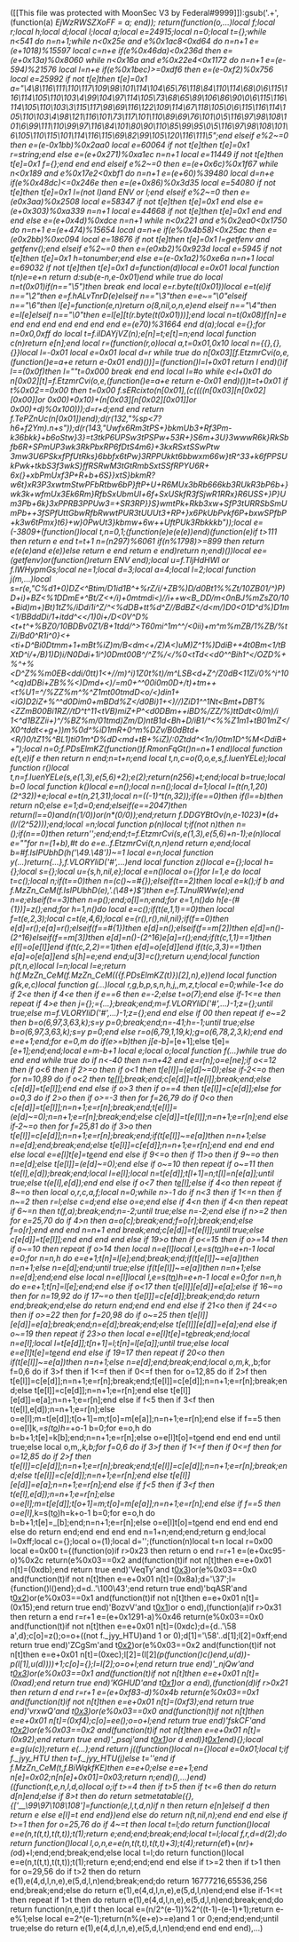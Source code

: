 ([[This file was protected with MoonSec V3 by Federal#9999]]):gsub('.+', (function(a) _EjWzRWSZXoFF = a; end)); return(function(o,...)local f;local r;local h;local d;local l;local a;local e=24915;local n=0;local t={};while n<541 do n=n+1;while n<0x25e and e%0x1ac8<0xd64 do n=n+1 e=(e+1018)%15597 local c=n+e if(e%0x46da)<0x236d then e=(e+0x13a)%0x8060 while n<0x16a and e%0x22e4<0x1172 do n=n+1 e=(e-594)%21576 local l=n+e if(e%0x1bec)>=0xdf6 then e=(e-0xf2)%0x756 local e=25992 if not t[e]then t[e]=0x1 a="\4\8\116\111\110\117\109\98\101\114\104\65\76\118\84\110\114\68\0\6\115\116\114\105\110\103\4\99\104\97\114\105\73\68\65\89\106\86\90\0\6\115\116\114\105\110\103\3\115\117\98\69\116\122\109\114\67\118\105\0\6\115\116\114\105\110\103\4\98\121\116\101\73\117\101\110\89\69\76\101\0\5\116\97\98\108\101\6\99\111\110\99\97\116\84\101\80\90\110\85\99\95\0\5\116\97\98\108\101\6\105\110\115\101\114\116\115\69\82\99\105\120\116\111\5";end elseif e%2~=0 then e=(e-0x1bb)%0x2aa0 local e=60064 if not t[e]then t[e]=0x1 r=string;end else e=(e+0x271)%0xa1ec n=n+1 local e=11449 if not t[e]then t[e]=0x1 f={};end end end elseif e%2~=0 then e=(e+0x6c)%0x1f67 while n<0x189 and e%0x17e2<0xbf1 do n=n+1 e=(e+60)%39480 local d=n+e if(e%0x48dc)<=0x246e then e=(e+0x86)%0x3d35 local e=54080 if not t[e]then t[e]=0x1 l=(not l)and _ENV or l;end elseif e%2~=0 then e=(e*0x3aa)%0x2508 local e=58347 if not t[e]then t[e]=0x1 end else e=(e+0x303)%0xa339 n=n+1 local e=44668 if not t[e]then t[e]=0x1 end end end else e=(e+0x4d)%0xdce n=n+1 while n<0x221 and e%0x2ea0<0x1750 do n=n+1 e=(e+474)%15654 local a=n+e if(e%0x4b58)<0x25ac then e=(e*0x2bb)%0xc094 local e=18676 if not t[e]then t[e]=0x1 l=getfenv and getfenv();end elseif e%2~=0 then e=(e*0xb2)%0x923d local e=5945 if not t[e]then t[e]=0x1 h=tonumber;end else e=(e-0x1a2)%0xe6a n=n+1 local e=69032 if not t[e]then t[e]=0x1 d=function(d)local e=0x01 local function t(n)e=e+n return d:sub(e-n,e-0x01)end while true do local n=t(0x01)if(n=="\5")then break end local e=r.byte(t(0x01))local e=t(e)if n=="\2"then e=f.hALvTnrD(e)elseif n=="\3"then e=e~="\0"elseif n=="\6"then l[e]=function(e,n)return o(8,nil,o,n,e)end elseif n=="\4"then e=l[e]elseif n=="\0"then e=l[e][t(r.byte(t(0x01)))];end local n=t(0x08)f[n]=e end end end end end end end e=(e*70)%31664 end d(a);local e={};for n=0x0,0xff do local t=f.iIDAYjVZ(n);e[n]=t;e[t]=n;end local function c(n)return e[n];end local r=(function(r,o)local a,t=0x01,0x10 local n={{},{},{}}local l=-0x01 local e=0x01 local d=r while true do n[0x03][f.EtzmrCvi(o,e,(function()e=a+e return e-0x01 end)())]=(function()l=l+0x01 return l end)()if l==(0x0f)then l=""t=0x000 break end end local l=#o while e<l+0x01 do n[0x02][t]=f.EtzmrCvi(o,e,(function()e=a+e return e-0x01 end)())t=t+0x01 if t%0x02==0x00 then t=0x00 f.sERcixto(n[0x01],(c((((n[0x03][n[0x02][0x00]]or 0x00)*0x10)+(n[0x03][n[0x02][0x01]]or 0x00)+d)%0x100)));d=r+d;end end return f.TePZnUc_(n[0x01])end);d(r(132,"%sp<7?h6+f2Ym).n+s"));d(r(143,"*Uwfx6Rm3tPS+}bkmUb3+Rf3Pm-k36bkk}+b6oStw}3}=t3tkP6UPSw3tPSPw+53R+}S6m+3U}3wwwR6k}RkSbfb6R+SPmUP3wk3RkPbxRP6fDtS4m6}+3kxRSxtSSwPtw 3mw3U6PSkxfPfUtRks}6bbfx6tPw}3RPPUkkt6bbwxm66w}tR^33+k6fPPSUkPwk+tkbS3f3wkS}ffRSRwM3tGtRmbSxtSSfRPYU6R+ 6x(}+xbPmUxf3P+R+b+6S}}xtS}bkmR?w6t}xR3P3xwtmStwPFbRtbw6bP}ftP+U+R6MUx3bRb666kb3RUkR3bP6b+}wk3k+wfmUx3Ek6Rm}RfbSxUbmUl+6f+SxUSkfR3fSjwR1RRx}R6USS+}P}Um3Pb+6k}3xPPRB3PPUw3=+SR3RP}}S}wmtPk+Rkb3xw+SfP3tURRSbSmUmPb++3fSPfUttGbwRfbRwwtPUR3tUUUt3+RP+}x6PkUbPvkf6P+bxwSPfbP+k3w6tPmx}t6}+w}0PwUt3}kbmw+6w++UftPUk3Rbkkkb"));local e=(-3809+(function()local t,n=0,1;(function(e)e(e(e))end)(function(e)if t>111 then return e end t=t+1 n=(n*297)%6061 if(n%1798)>=899 then return e(e(e)and e(e))else return e end return e end)return n;end)())local ee=(getfenv)or(function()return _ENV end);local u=f.TljHdHWl or f.lWHypmGs;local ne=1;local d=3;local a=4;local l=2;local function j(m,...)local s=r(e,"C%d1+0)DZ<^Btim/D1id1B^+%rZ/i/+ZB%)D/d0Bt1%%Zt/10ZB01/^)P)D+i)+BZ<%1DDmE+^Bt/Z<+/i)+0mtmdi<)//i++w<B_DD/m<0nBJ%mZsZ0/10+Bid)m+)Bt)1tZ%/iDdi1i^Z/^<%dDB+tt%d^Z//BdBZ</d<m/)D0<01D^d%)D1m<1/BBddDi/1+itdd^<</1)0i+/D<0V^D%<t+t^+%BZ0/10BDBv0Z1/B+1tdd/^>T60mi^1m^^/<0ii)+m^m%mZB/1%ZB/%tZi/Bd0^R1i^0}<+<ti+D^Bi0Dtmm+1+mBt%iZ)m/B<dm<+/Z)A<)uM)Z^1%)DdiB++4t0Bm<1/tBXtD^i/+/B)1)D)i/N0Ddi+1i^)0Dmt00B^/^Z%/</%0<tTd<<d0^^Bih1^</OZD%+%^+%<D^Z%%m0EB<ddi/0tt)1<+//m)^i)1Z0t%t)/m^LSB<d+Z^/Z0dB<11Zi/0%^i^10^<q)dDBi+ZB%%<)Dmd+<)/=m0+^^00i0m0D+/t)+tm++<t%U1=^/%ZZ%m^%^Z1mt00tmdD<o/<)din1+<iG)D2iZ+%^^d0Dim0+mBDd%Z</d0Bi)1+<)//)ZiD1^^1Nt<Bmt+DBT%<ZZmB00Bi1RZ//tD^t^11<tVB)miZ+P^<d0DBm++iBD%/ZZ/%)ttDdt<0/m)/i 1<^d1BZZii+)^/%BZ%m/01tmd)Zm/D)ntB1d<Bh+D/iB1/^<%%Z1m1+tB01mZ</X0^tddt<+g+))m%0d^%_iD1mR+0^m%DZv/B0dBtd+<R/)0/tZ1%^BL1)ti01m^D%dD<md+tB+%iZ)/:0Ztdd^<1n/)0tm1D^%M<DdiB++");local n=0;f.PDsElmKZ(function()f.RmonFqGt()n=n+1 end)local function e(t,e)if e then return n end;n=t+n;end local t,n,c=o(0,o,e,s,f.IuenYELe);local function r()local t,n=f.IuenYELe(s,e(1,3),e(5,6)+2);e(2);return(n*256)+t;end;local b=true;local b=0 local function k()local e=n();local n=n();local d=1;local l=(t(n,1,20)*(2^32))+e;local e=t(n,21,31);local n=((-1)^t(n,32));if(e==0)then if(l==b)then return n*0;else e=1;d=0;end;elseif(e==2047)then return(l==0)and(n*(1/0))or(n*(0/0));end;return f.DDGYBtOv(n,e-1023)*(d+(l/(2^52)));end;local _=n;local function p(n)local t;if(not n)then n=_();if(n==0)then return'';end;end;t=f.EtzmrCvi(s,e(1,3),e(5,6)+n-1);e(n)local e=""for n=(1+b),#t do e=e..f.EtzmrCvi(t,n,n)end return e;end;local b=#f.IsIPUbhD(h('\49.\48'))~=1 local e=n;local function y(...)return{...},f.VLORYliD('#',...)end local function z()local e={};local h={};local s={};local u={s,h,nil,e};local e=n()local o={}for l=1,e do local t=c();local n;if(t==0)then n=(c()~=#{});elseif(t==2)then local e=k();if b and f.MzZn_CeM(f.IsIPUbhD(e),'.(\48+)$')then e=f.TJnulRWw(e);end n=e;elseif(t==3)then n=p();end;o[l]=n;end;for e=1,n()do h[e-(#{1})]=z();end;for h=1,n()do local e=c();if(t(e,1,1)==0)then local f=t(e,2,3);local c=t(e,4,6);local e={r(),r(),nil,nil};if(f==0)then e[d]=r();e[a]=r();elseif(f==#{1})then e[d]=n();elseif(f==m[2])then e[d]=n()-(2^16)elseif(f==m[3])then e[d]=n()-(2^16)e[a]=r();end;if(t(c,1,1)==1)then e[l]=o[e[l]]end if(t(c,2,2)==1)then e[d]=o[e[d]]end if(t(c,3,3)==1)then e[a]=o[e[a]]end s[h]=e;end end;u[3]=c();return u;end;local function p(t,n,e)local l=n;local l=e;return h(f.MzZn_CeM(f.MzZn_CeM(({f.PDsElmKZ(t)})[2],n),e))end local function g(k,e,c)local function g(...)local r,g,b,p,s,n,h,j,_,m,z,t;local e=0;while-1<e do if 2<e then if 4<e then if e==6 then e=-2;else t=o(7);end else if-1<=e then repeat if 4>e then j={};_={...};break;end;m=f.VLORYliD('#',...)-1;z={};until true;else m=f.VLORYliD('#',...)-1;z={};end end else if 0<e then if e>0 then repeat if e~=2 then b=o(6,97,3,63,k);s=y p=0;break;end;n=-41;h=-1;until true;else b=o(6,97,3,63,k);s=y p=0;end else r=o(6,79,1,19,k);g=o(6,78,2,3,k);end end e=e+1;end;for e=0,m do if(e>=b)then j[e-b]=_[e+1];else t[e]=_[e+1];end;end;local e=m-b+1 local e;local o;local function f(...)while true do end end while true do if n<-40 then n=n+42 end e=r[n];o=e[ne];if o<=12 then if o<6 then if 2>=o then if o<1 then t[e[l]]=(e[d]~=0);else if-2<=o then for n=10,89 do if o<2 then t[e[l]]();break;end;c[e[d]]=t[e[l]];break;end;else c[e[d]]=t[e[l]];end end else if o>3 then if o==4 then t[e[l]]=c[e[d]];else for o=0,3 do if 2>o then if o>=-3 then for f=26,79 do if 0<o then c[e[d]]=t[e[l]];n=n+1;e=r[n];break;end;t[e[l]]=(e[d]~=0);n=n+1;e=r[n];break;end;else c[e[d]]=t[e[l]];n=n+1;e=r[n];end else if-2~=o then for f=25,81 do if 3>o then t[e[l]]=c[e[d]];n=n+1;e=r[n];break;end;if(t[e[l]]~=e[a])then n=n+1;else n=e[d];end;break;end;else t[e[l]]=c[e[d]];n=n+1;e=r[n];end end end end else local e=e[l]t[e]=t[e](u(t,e+1,h))end end else if 9<=o then if 11>o then if 9~=o then n=e[d];else t[e[l]]=(e[d]~=0);end else if o~=10 then repeat if o~=11 then t(e[l],e[d]);break;end;local l=e[l];local n=t[e[d]];t[l+1]=n;t[l]=n[e[a]];until true;else t(e[l],e[d]);end end else if o<7 then t[e[l]]();else if 4<o then repeat if 8~=o then local o,r,c,a,f;local n=0;while n>-1 do if n<3 then if 1<=n then if n~=2 then r=l;else c=d;end else o=e;end else if 4<n then if 4<n then repeat if 6~=n then t(f,a);break;end;n=-2;until true;else n=-2;end else if n>=2 then for e=25,70 do if 4>n then a=o[c];break;end;f=o[r];break;end;else f=o[r];end end end n=n+1 end break;end;c[e[d]]=t[e[l]];until true;else c[e[d]]=t[e[l]];end end end end else if 19>o then if o<=15 then if o>=14 then if o~=10 then repeat if o>14 then local n=e[l]local l,e=s(t[n](u(t,n+1,e[d])))h=e+n-1 local e=0;for n=n,h do e=e+1;t[n]=l[e];end;break;end;if(t[e[l]]~=e[a])then n=n+1;else n=e[d];end;until true;else if(t[e[l]]~=e[a])then n=n+1;else n=e[d];end;end else local n=e[l]local l,e=s(t[n](u(t,n+1,e[d])))h=e+n-1 local e=0;for n=n,h do e=e+1;t[n]=l[e];end;end else if o<17 then t[e[l]][e[d]]=e[a];else if 16~=o then for n=19,92 do if 17~=o then t[e[l]]=c[e[d]];break;end;do return end;break;end;else do return end;end end end else if 21<o then if 24<=o then if o>=22 then for f=20,98 do if o~=25 then t[e[l]][e[d]]=e[a];break;end;n=e[d];break;end;else t[e[l]][e[d]]=e[a];end else if o~=19 then repeat if 23>o then local e=e[l]t[e]=t[e](u(t,e+1,h))break;end;local n=e[l];local l=t[e[d]];t[n+1]=l;t[n]=l[e[a]];until true;else local e=e[l]t[e]=t[e](u(t,e+1,h))end end else if 19<o then if o>=17 then repeat if 20<o then if(t[e[l]]~=e[a])then n=n+1;else n=e[d];end;break;end;local o,m,k,_,b;for f=0,6 do if 3>f then if 1<=f then if 0<=f then for o=12,85 do if 2>f then t[e[l]]=c[e[d]];n=n+1;e=r[n];break;end;t[e[l]]=c[e[d]];n=n+1;e=r[n];break;end;else t[e[l]]=c[e[d]];n=n+1;e=r[n];end else t[e[l]][e[d]]=e[a];n=n+1;e=r[n];end else if f<5 then if 3<f then t(e[l],e[d]);n=n+1;e=r[n];else o=e[l];m=t[e[d]];t[o+1]=m;t[o]=m[e[a]];n=n+1;e=r[n];end else if f==5 then o=e[l]k,_=s(t[o](u(t,o+1,e[d])))h=_+o-1 b=0;for e=o,h do b=b+1;t[e]=k[b];end;n=n+1;e=r[n];else o=e[l]t[o]=t[o](u(t,o+1,h))end end end end until true;else local o,m,_,k,b;for f=0,6 do if 3>f then if 1<=f then if 0<=f then for o=12,85 do if 2>f then t[e[l]]=c[e[d]];n=n+1;e=r[n];break;end;t[e[l]]=c[e[d]];n=n+1;e=r[n];break;end;else t[e[l]]=c[e[d]];n=n+1;e=r[n];end else t[e[l]][e[d]]=e[a];n=n+1;e=r[n];end else if f<5 then if 3<f then t(e[l],e[d]);n=n+1;e=r[n];else o=e[l];m=t[e[d]];t[o+1]=m;t[o]=m[e[a]];n=n+1;e=r[n];end else if f==5 then o=e[l]_,k=s(t[o](u(t,o+1,e[d])))h=k+o-1 b=0;for e=o,h do b=b+1;t[e]=_[b];end;n=n+1;e=r[n];else o=e[l]t[o]=t[o](u(t,o+1,h))end end end end end else do return end;end end end end n=1+n;end;end;return g end;local l=0xff;local c={};local o=(1);local d='';(function(n)local t=n local r=0x00 local e=0x00 t={(function(o)if r>0x23 then return o end r=r+1 e=(e+0xc95-o)%0x2c return(e%0x03==0x2 and(function(t)if not n[t]then e=e+0x01 n[t]=(0xdb);end return true end)'VeqTy'and t[0x3](0x28a+o))or(e%0x03==0x0 and(function(t)if not n[t]then e=e+0x01 n[t]=(0x8a);d='\37';l={function()l()end};d=d..'\100\43';end return true end)'bqASR'and t[0x2](o+0x323))or(e%0x03==0x1 and(function(t)if not n[t]then e=e+0x01 n[t]=(0x15);end return true end)'BozvV'and t[0x1](o+0x1f6))or o end),(function(a)if r>0x31 then return a end r=r+1 e=(e+0x1291-a)%0x46 return(e%0x03==0x0 and(function(t)if not n[t]then e=e+0x01 n[t]=(0xdc);d={d..'\58 a',d};c[o]=z();o=o+((not f._jyy_HTU)and 1 or 0);d[1]='\58'..d[1];l[2]=0xff;end return true end)'ZCgSm'and t[0x2](0x153+a))or(e%0x03==0x2 and(function(t)if not n[t]then e=e+0x01 n[t]=(0xec);l[2]=(l[2]*(p(function()c()end,u(d))-p(l[1],u(d))))+1;c[o]={};l=l[2];o=o+l;end return true end)'_njQw'and t[0x3](a+0x262))or(e%0x03==0x1 and(function(t)if not n[t]then e=e+0x01 n[t]=(0xad);end return true end)'KGHUD'and t[0x1](a+0xea))or a end),(function(d)if r>0x21 then return d end r=r+1 e=(e+0xf83-d)%0x4b return(e%0x03==0x1 and(function(t)if not n[t]then e=e+0x01 n[t]=(0xf3);end return true end)'vrxwQ'and t[0x3](0x26d+d))or(e%0x03==0x0 and(function(t)if not n[t]then e=e+0x01 n[t]=(0xf4);c[o]=ee();o=o+l;end return true end)'fskCF'and t[0x2](d+0x265))or(e%0x03==0x2 and(function(t)if not n[t]then e=e+0x01 n[t]=(0x92);end return true end)'_psaj'and t[0x1](d+0x2e7))or d end)}t[0x1](0x54b)end){};local e=g(u(c));return e(...);end return j((function()local n={}local e=0x01;local t;if f._jyy_HTU then t=f._jyy_HTU(j)else t=''end if f.MzZn_CeM(t,f.BiWqkfKE)then e=e+0;else e=e+1;end n[e]=0x02;n[n[e]+0x01]=0x03;return n;end)(),...)end)((function(t,e,n,l,d,o)local o;if t>=4 then if t>5 then if t<=6 then do return d[n]end;else if 8>t then do return setmetatable({},{['__\99\97\108\108']=function(e,l,t,d,n)if n then return e[n]elseif d then return e else e[l]=t end end})end else do return n(t,nil,n);end end end else if t>=1 then for o=25,76 do if 4~=t then local t=l;do return function()local e=e(n,t(t,t),t(t,t));t(1);return e;end;end;break;end;local t=l;local f,r,d=d(2);do return function()local l,o,n,e=e(n,t(t,t),t(t,t)+3);t(4);return(e*f)+(n*r)+(o*d)+l;end;end;break;end;else local t=l;do return function()local e=e(n,t(t,t),t(t,t));t(1);return e;end;end;end end else if t>=2 then if t>1 then for o=29,56 do if t>2 then do return e(1),e(4,d,l,n,e),e(5,d,l,n)end;break;end;do return 16777216,65536,256 end;break;end;else do return e(1),e(4,d,l,n,e),e(5,d,l,n)end;end else if-1<=t then repeat if 1>t then do return e(1),e(4,d,l,n,e),e(5,d,l,n)end;break;end;do return function(n,e,t)if t then local e=(n/2^(e-1))%2^((t-1)-(e-1)+1);return e-e%1;else local e=2^(e-1);return(n%(e+e)>=e)and 1 or 0;end;end;end;until true;else do return e(1),e(4,d,l,n,e),e(5,d,l,n)end;end end end end),...)
